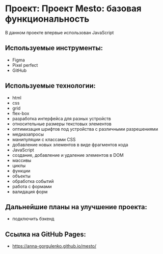 # Проект: Проект Mesto: базовая функциональность
В данном проекте впервые использован JavaScript
## Используемые инструменты:
- Figma
- Pixel perfect
- GitHub
## Используемые технологии:
- html
- css
- grid
- flex-box
- разработка интерфейса для разных устройств
- относительные размеры текстовых элементов
- оптимизация шрифтов под устройства с различными разрешениями
- медиазапросы
- манипуляции с классами CSS
- добавление новых элементов в виде фрагментов кода
- JavaScript
- создание, добавление и удаление элементов в DOM
- массивы
- циклы
- функции
- объекты
- обработка событий
- работа с формами
- валидация форм
## Дальнейшие планы на улучшение проекта:
- подключить бэкенд
## Ссылка на GitHub Pages:
- https://anna-gorgulenko.github.io/mesto/